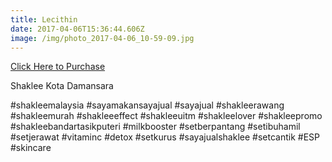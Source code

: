 ```yaml
---
title: Lecithin
date: 2017-04-06T15:36:44.606Z
image: /img/photo_2017-04-06_10-59-09.jpg
---
```


[Click Here to Purchase](https://www.shaklee2u.com.my/widget/widget_agreement.php?session_id=&enc_widget_id=3c24627ca720aca22925fb8f4dd360cf)

Shaklee Kota Damansara

\#shakleemalaysia #sayamakansayajual #sayajual #shakleerawang #shakleemurah #shakleeeffect #shakleeuitm #shakleelover #shakleepromo #shakleebandartasikputeri #milkbooster #setberpantang #setibuhamil #setjerawat #vitaminc #detox #setkurus #sayajualshaklee #setcantik #ESP #skincare